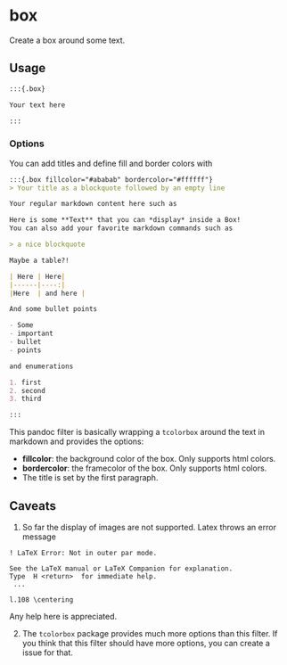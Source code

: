 # box

Create a box around some text.

## Usage

```markdown
:::{.box}

Your text here

:::
```

### Options

You can add titles and define fill and border colors with

```markdown
:::{.box fillcolor="#ababab" bordercolor="#ffffff"}
> Your title as a blockquote followed by an empty line

Your regular markdown content here such as

Here is some **Text** that you can *display* inside a Box!
You can also add your favorite markdown commands such as

> a nice blockquote

Maybe a table?!

| Here | Here|
|------|----:|
|Here  | and here |

And some bullet points

- Some
- important
- bullet
- points

and enumerations

1. first
2. second
3. third

:::
```

This pandoc filter is basically wrapping a `tcolorbox` around the text in markdown and provides the options:

- **fillcolor**: the background color of the box. Only supports html colors.
- **bordercolor**: the framecolor of the box. Only supports html colors.
- The title is set by the first paragraph.

## Caveats

1. So far the display of images are not supported. Latex throws an error message

```terminal
! LaTeX Error: Not in outer par mode.

See the LaTeX manual or LaTeX Companion for explanation.
Type  H <return>  for immediate help.
 ...                                              
                                                  
l.108 \centering
```

Any help here is appreciated.

2. The `tcolorbox` package provides much more options than this filter. If you think that this filter should have more options, you can create a issue for that.

